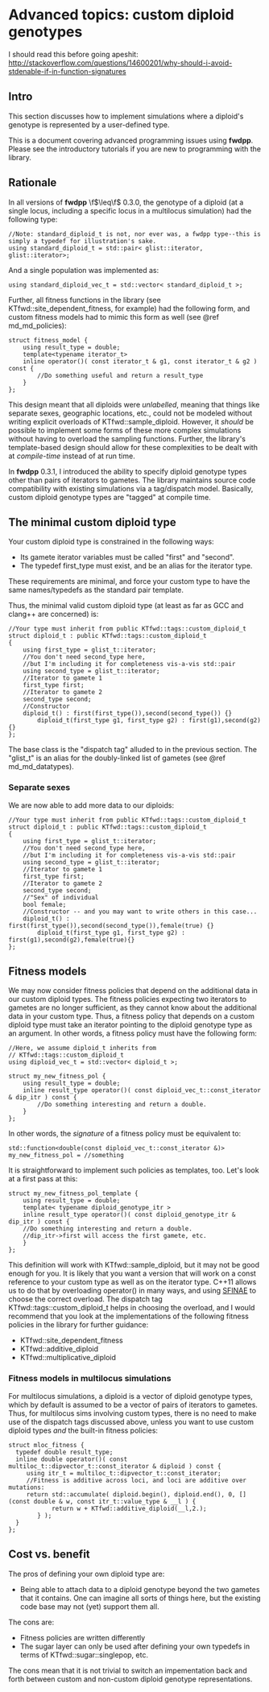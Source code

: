 # Advanced topics: custom diploid genotypes

I should read this before going apeshit: http://stackoverflow.com/questions/14600201/why-should-i-avoid-stdenable-if-in-function-signatures

## Intro

This section discusses how to implement simulations where a diploid's genotype is represented by a user-defined type.

This is a document covering advanced programming issues using __fwdpp__.  Please see the introductory tutorials if you are new to programming with the library.

## Rationale

In all versions of __fwdpp__ \f$\leq\f$ 0.3.0, the genotype of a diploid (at a single locus, including a specific locus in a multilocus simulation) had the following type:

~~~{.cpp}
//Note: standard_diploid_t is not, nor ever was, a fwdpp type--this is simply a typedef for illustration's sake.
using standard_diploid_t = std::pair< glist::iterator, glist::iterator>;
~~~

And a single population was implemented as:

~~~{.cpp}
using standard_diploid_vec_t = std::vector< standard_diploid_t >;
~~~

Further, all fitness functions in the library (see KTfwd::site_dependent_fitness, for example) had the following form, and custom fitness models had to mimic this form as well (see @ref md_md_policies):

~~~{.cpp}
struct fitness_model {
	using result_type = double;
	template<typename iterator_t>
	inline operator()( const iterator_t & g1, const iterator_t & g2 ) const {
		//Do something useful and return a result_type
	}
};
~~~

This design meant that all diploids were _unlabelled_, meaning that things like separate sexes, geographic locations, etc., could not be modeled without writing explicit overloads of KTfwd::sample_diploid.  However, it _should_ be possible to implement some forms of these more complex simulations without having to overload the sampling functions.  Further, the library's template-based design should allow for these complexities to be dealt with at _compile-time_ instead of at run time.

In __fwdpp__ 0.3.1, I introduced the ability to specify diploid genotype types other than pairs of iterators to gametes.  The library maintains source code compatibility with existing simulations via a tag/dispatch model.  Basically, custom diploid genotype types are "tagged" at compile time.

## The minimal custom diploid type

Your custom diploid type is constrained in the following ways:

* Its gamete iterator variables must be called "first" and "second".
* The typedef first_type must exist, and be an alias for the iterator type.

These requirements are minimal, and force your custom type to have the same names/typedefs as the standard pair template.

Thus, the minimal valid custom diploid type (at least as far as GCC and clang++ are concerned) is:

~~~{.cpp}
//Your type must inherit from public KTfwd::tags::custom_diploid_t
struct diploid_t : public KTfwd::tags::custom_diploid_t
{
	using first_type = glist_t::iterator;
	//You don't need second_type here,
	//but I'm including it for completeness vis-a-vis std::pair
	using second_type = glist_t::iterator;
	//Iterator to gamete 1
	first_type first;
	//Iterator to gamete 2
	second_type second;
	//Constructor
	diploid_t() : first(first_type()),second(second_type()) {}
        diploid_t(first_type g1, first_type g2) : first(g1),second(g2){}
};
~~~

The base class is the "dispatch tag" alluded to in the previous section.  The "glist_t" is an alias for the doubly-linked list of gametes (see @ref md_md_datatypes).

### Separate sexes

We are now able to add more data to our diploids:

~~~{.cpp}
//Your type must inherit from public KTfwd::tags::custom_diploid_t
struct diploid_t : public KTfwd::tags::custom_diploid_t
{
	using first_type = glist_t::iterator;
	//You don't need second_type here,
	//but I'm including it for completeness vis-a-vis std::pair
	using second_type = glist_t::iterator;
	//Iterator to gamete 1
	first_type first;
	//Iterator to gamete 2
	second_type second;
	//"Sex" of individual
	bool female;
	//Constructor -- and you may want to write others in this case...
	diploid_t() : first(first_type()),second(second_type()),female(true) {}
        diploid_t(first_type g1, first_type g2) : first(g1),second(g2),female(true){}
};
~~~

## Fitness models

We may now consider fitness policies that depend on the additional data in our custom diploid types.  The fitness policies expecting two iterators to gametes are no longer sufficient, as they cannot know about the additional data in your custom type.  Thus, a fitness policy that depends on a custom diploid type must take an iterator pointing to the diploid genotype type as an argument.  In other words, a fitness policy must have the following form:

~~~{.cpp}
//Here, we assume diploid_t inherits from
// KTfwd::tags::custom_diploid_t
using diploid_vec_t = std::vector< diploid_t >;

struct my_new_fitness_pol {
	using result_type = double;
	inline result_type operator()( const diploid_vec_t::const_iterator & dip_itr ) const {
		//Do something interesting and return a double.
	}
};
~~~

In other words, the _signature_ of a fitness policy must be equivalent to:

~~~{.cpp}
std::function<double(const diploid_vec_t::const_iterator &)> my_new_fitness_pol = //something
~~~

It is straightforward to implement such policies as templates, too.  Let's look at a first pass at this:

~~~{.cpp}
struct my_new_fitness_pol_template {
	using result_type = double;
	template< typename diploid_genotype_itr >
	inline result_type operator()( const diploid_genotype_itr & dip_itr ) const {
	//Do something interesting and return a double.
	//dip_itr->first will access the first gamete, etc.
	}
};
~~~

This definition will work with KTfwd::sample_diploid, but it may not be good enough for you.  It is likely that you want a version that will work on a const reference to your custom type as well as on the iterator type.  C++11 allows us to do that by overloading operator() in many ways, and using [SFINAE](http://en.cppreference.com/w/cpp/language/sfinae) to choose the correct overload.  The dispatch tag KTfwd::tags::custom_diploid_t helps in choosing the overload, and I would recommend that you look at the implementations of the following fitness policies in the library for further guidance:

* KTfwd::site_dependent_fitness
* KTfwd::additive_diploid
* KTfwd::multiplicative_diploid

### Fitness models in multilocus simulations

For multilocus simulations, a diploid is a vector of diploid genotype types, which by default is assumed to be a vector of pairs of iterators to gametes.  Thus, for multilocus sims involving custom types, there is no need to make use of the dispatch tags discussed above, unless you want to use custom diploid types _and_ the built-in fitness policies:

~~~{.cpp}
struct mloc_fitness {
  typedef double result_type;
  inline double operator()( const multiloc_t::dipvector_t::const_iterator & diploid ) const {
     using itr_t = multiloc_t::dipvector_t::const_iterator;
     //Fitness is additive across loci, and loci are additive over mutations:
     return std::accumulate( diploid.begin(), diploid.end(), 0, [](const double & w, const itr_t::value_type & __l ) {
     	    return w + KTfwd::additive_diploid(__l,2.);
	    } );
  }
};
~~~

## Cost vs. benefit

The pros of defining your own diploid type are:

* Being able to attach data to a diploid genotype beyond the two gametes that it contains.  One can imagine all sorts of things here, but the existing code base may not (yet) support them all.

The cons are:

* Fitness policies are written differently
* The sugar layer can only be used after defining your own typedefs in terms of KTfwd::sugar::singlepop, etc.

The cons mean that it is not trivial to switch an impementation back and forth between custom and non-custom diploid genotype representations.
